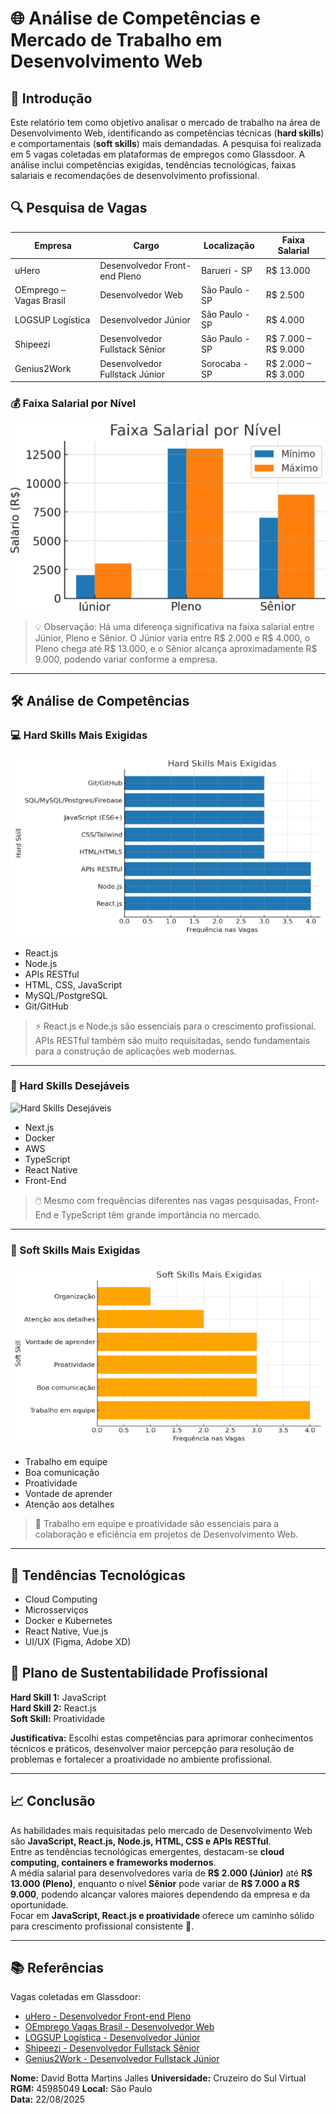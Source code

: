 # 🌐 Análise de Competências e Mercado de Trabalho em Desenvolvimento Web

## 📘 Introdução
Este relatório tem como objetivo analisar o mercado de trabalho na área de Desenvolvimento Web, identificando as competências técnicas (**hard skills**) e comportamentais (**soft skills**) mais demandadas. A pesquisa foi realizada em 5 vagas coletadas em plataformas de empregos como Glassdoor. A análise inclui competências exigidas, tendências tecnológicas, faixas salariais e recomendações de desenvolvimento profissional.

## 🔍 Pesquisa de Vagas

| Empresa             | Cargo                         | Localização     | Faixa Salarial         |
|--------------------|-------------------------------|----------------|-----------------------|
| uHero               | Desenvolvedor Front-end Pleno | Barueri - SP   | R$ 13.000             |
| OEmprego – Vagas Brasil | Desenvolvedor Web          | São Paulo - SP | R$ 2.500              |
| LOGSUP Logística    | Desenvolvedor Júnior          | São Paulo - SP | R$ 4.000              |
| Shipeezi            | Desenvolvedor Fullstack Sênior| São Paulo - SP | R$ 7.000 – R$ 9.000   |
| Genius2Work         | Desenvolvedor Fullstack Júnior| Sorocaba - SP  | R$ 2.000 – R$ 3.000   |

### 💰 Faixa Salarial por Nível
  ![Faixa Salarial por Nível](img/FaixaSalárial.png)

> 💡 Observação: Há uma diferença significativa na faixa salarial entre Júnior, Pleno e Sênior. O Júnior varia entre R$ 2.000 e R$ 4.000, o Pleno chega até R$ 13.000, e o Sênior alcança aproximadamente R$ 9.000, podendo variar conforme a empresa.
---

## 🛠️ Análise de Competências

### 💻 Hard Skills Mais Exigidas
  ![Hard Skills Mais Exigidas](img/HardSkillsExigidas.png)

- React.js  
- Node.js  
- APIs RESTful  
- HTML, CSS, JavaScript  
- MySQL/PostgreSQL  
- Git/GitHub  

> ⚡ React.js e Node.js são essenciais para o crescimento profissional. APIs RESTful também são muito requisitadas, sendo fundamentais para a construção de aplicações web modernas.
---

### 🌟 Hard Skills Desejáveis
  ![Hard Skills Desejáveis](img/HardSkillsDesejavéis.png)

- Next.js  
- Docker  
- AWS  
- TypeScript  
- React Native
- Front-End
  
> 🖱️ Mesmo com frequências diferentes nas vagas pesquisadas, Front-End e TypeScript têm grande importância no mercado.
---

### 🧩 Soft Skills Mais Exigidas
  ![Soft Skills Mais Exigidas](img/SoftSkillsmaisExigidas.png)

- Trabalho em equipe  
- Boa comunicação  
- Proatividade  
- Vontade de aprender  
- Atenção aos detalhes  

> 🤝 Trabalho em equipe e proatividade são essenciais para a colaboração e eficiência em projetos de Desenvolvimento Web.

---

## 🚀 Tendências Tecnológicas
- Cloud Computing  
- Microsserviços  
- Docker e Kubernetes  
- React Native, Vue.js  
- UI/UX (Figma, Adobe XD)  

## 🎯 Plano de Sustentabilidade Profissional
**Hard Skill 1:** JavaScript  
**Hard Skill 2:** React.js  
**Soft Skill:** Proatividade  

**Justificativa:** Escolhi estas competências para aprimorar conhecimentos técnicos e práticos, desenvolver maior percepção para resolução de problemas e fortalecer a proatividade no ambiente profissional.

---

## 📈 Conclusão
As habilidades mais requisitadas pelo mercado de Desenvolvimento Web são **JavaScript, React.js, Node.js, HTML, CSS e APIs RESTful**.  
Entre as tendências tecnológicas emergentes, destacam-se **cloud computing, containers e frameworks modernos**.  
A média salarial para desenvolvedores varia de **R$ 2.000 (Júnior)** até **R$ 13.000 (Pleno)**, enquanto o nível **Sênior** pode variar de **R$ 7.000 a R$ 9.000**, podendo alcançar valores maiores dependendo da empresa e da oportunidade.  
Focar em **JavaScript, React.js e proatividade** oferece um caminho sólido para crescimento profissional consistente 🚀.

---

## 📚 Referências
Vagas coletadas em Glassdoor:  
- [uHero - Desenvolvedor Front-end Pleno](https://www.glassdoor.com.br/job-listing/desenvolvedor-front-end-pleno-uhero-JV_IC2464198_KO0,29_KE30,35.htm?jl=1009830185215)  
- [OEmprego Vagas Brasil - Desenvolvedor Web](https://www.glassdoor.com.br/job-listing/desenvolvedor-web-sao-paulo-oemprego-vagas-brasil-JV_IC2479061_KO0,27_KE28,49.htm?jl=1009835875222)  
- [LOGSUP Logística - Desenvolvedor Júnior](https://www.glassdoor.com.br/job-listing/desenvolvedor-j%C3%BAnior-logsup-logistica-e-transportes-JV_IC2479061_KO0,20_KE21,51.htm?jl=1009836709221)  
- [Shipeezi - Desenvolvedor Fullstack Sênior](https://www.glassdoor.com.br/job-listing/desenvolvedor-fullstack-s%C3%AAnior-shipeezi-JV_IC2479061_KO0,30_KE31,39.htm?jl=1009839690579)  
- [Genius2Work - Desenvolvedor Fullstack Júnior](https://www.glassdoor.com.br/job-listing/desenvolvedor-fullstack-jr-genius2work-servicos-JV_IC2475809_KO0,26_KE27,47.htm?jl=1009839279498)  

**Nome:** David Botta Martins Jalles
**Universidade:** Cruzeiro do Sul Virtual
**RGM:** 45985049
**Local:** São Paulo  
**Data:** 22/08/2025

